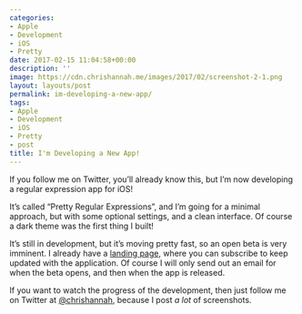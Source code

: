 ```yaml
---
categories:
- Apple
- Development
- iOS
- Pretty
date: 2017-02-15 11:04:58+00:00
description: ''
image: https://cdn.chrishannah.me/images/2017/02/screenshot-2-1.png
layout: layouts/post
permalink: im-developing-a-new-app/
tags:
- Apple
- Development
- iOS
- Pretty
- post
title: I'm Developing a New App!
---
```


<div class="kg-card-markdown">
<p>If you follow me on Twitter, you&#8217;ll already know this, but I&#8217;m now developing a regular expression app for iOS!</p>
<p>It&#8217;s called &#8220;Pretty Regular Expressions&#8221;, and I&#8217;m going for a minimal approach, but with some optional settings, and a clean interface. Of course a dark theme was the first thing I built!</p>
<p>It&#8217;s still in development, but it&#8217;s moving pretty fast, so an open beta is very imminent. I already have a <a href="https://chrishannah.me/Pretty/">landing page</a>, where you can subscribe to keep updated with the application. Of course I will only send out an email for when the beta opens, and then when the app is released.</p>
<p>If you want to watch the progress of the development, then just follow me on Twitter at <a href="http://twitter.com/chrishannah">@chrishannah</a>, because I post <em>a lot</em> of screenshots.</p>
</div>